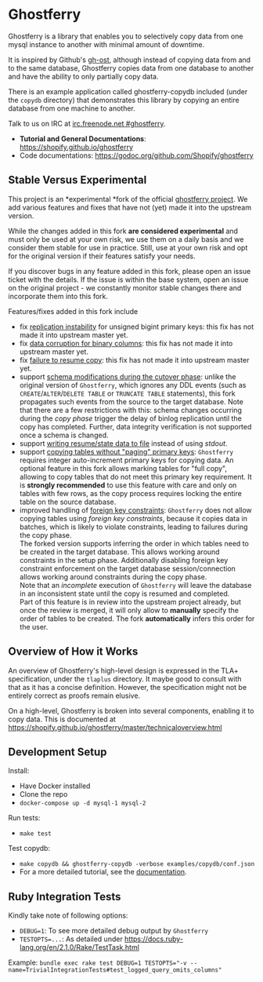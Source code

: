 Ghostferry
==========

Ghostferry is a library that enables you to selectively copy data from one mysql instance to another with minimal amount of downtime.

It is inspired by Github's [gh-ost](https://github.com/github/gh-ost),
although instead of copying data from and to the same database, Ghostferry
copies data from one database to another and have the ability to only
partially copy data.

There is an example application called ghostferry-copydb included (under the
`copydb` directory) that demonstrates this library by copying an entire
database from one machine to another.

Talk to us on IRC at [irc.freenode.net #ghostferry](https://webchat.freenode.net/?channels=#ghostferry).

- **Tutorial and General Documentations**: https://shopify.github.io/ghostferry
- Code documentations: https://godoc.org/github.com/Shopify/ghostferry

Stable Versus Experimental
--------------------------

This project is an *experimental *fork of the official
[ghostferry project](https://github.com/Shopify/ghostferry). We add various
features and fixes that have not (yet) made it into the upstream version.

While the changes added in this fork **are considered experimental** and must
only be used at your own risk, we use them on a daily basis and we consider
them stable for use in practice. Still, use at your own risk and opt for the original version if their features satisfy your needs.

If you discover bugs in any feature added in this fork, please open an issue
ticket with the details. If the issue is within the base system, open an issue
on the original project - we constantly monitor stable changes there and
incorporate them into this fork.

Features/fixes added in this fork include

- fix [replication instability](https://github.com/Shopify/ghostferry/issues/165)
  for unsigned bigint primary keys: this fix has not made it into upstream
  master yet.
- fix [data corruption for binary columns](https://github.com/Shopify/ghostferry/issues/157):
  this fix has not made it into upstream master yet.
- fix [failure to resume copy](https://github.com/Shopify/ghostferry/issues/156):
  this fix has not made it into upstream master yet.
- support [schema modifications during the cutover phase](https://fillme):
  unlike the original version of `Ghostferry`, which ignores any DDL events (such
  as `CREATE`/`ALTER`/`DELETE TABLE` or `TRUNCATE TABLE` statements), this fork
  propagates such events from the source to the target database.
  Note that there are a few restrictions with this: schema changes occurring during
  the *copy phase* trigger the delay of binlog replication until the copy has
  completed. Further, data integrity verification is not supported once a schema
  is changed.
- support [writing resume/state data to file](https://github.com/Shopify/ghostferry/issues/163)
  instead of using *stdout*.
- support [copying tables without "paging" primary keys](https://github.com/Shopify/ghostferry/issues/162):
  `Ghostferry` requires integer auto-increment primary keys for copying data.
  An optional feature in this fork allows marking tables for "full copy",
  allowing to copy tables that do not meet this primary key requirement. It is
  **strongly recommended** to use this feature with care and only on tables with
  few rows, as the copy process requires locking the entire table on the source
  database.
- improved handling of [foreign key constraints](https://github.com/Shopify/ghostferry/issues/161):
  `Ghostferry` does not allow copying tables using *foreign key constraints*,
  because it copies data in batches, which is likely to violate constraints,
  leading to failures during the copy phase.  
  The forked version supports inferring the order in which tables need to be
  created in the target database. This allows working around constraints in the
  setup phase. Additionally disabling foreign key constraint enforcement on the
  target database session/connection allows working around constraints during
  the copy phase.  
  Note that an *incomplete* execution of `Ghostferry`  will leave the database in
  an inconsistent state until the copy is resumed and completed.  
  Part of this feature is in review into the upstream project already, but once
  the review is merged, it will only allow to **manually** specify the order of
  tables to be created. The fork **automatically** infers this order for the user.

Overview of How it Works
------------------------

An overview of Ghostferry's high-level design is expressed in the TLA+
specification, under the `tlaplus` directory. It maybe good to consult with
that as it has a concise definition. However, the specification might not be
entirely correct as proofs remain elusive.

On a high-level, Ghostferry is broken into several components, enabling it to
copy data. This is documented at
https://shopify.github.io/ghostferry/master/technicaloverview.html

Development Setup
-----------------

Install:

- Have Docker installed
- Clone the repo
- `docker-compose up -d mysql-1 mysql-2`

Run tests:

- `make test`

Test copydb:

- `make copydb && ghostferry-copydb -verbose examples/copydb/conf.json`
- For a more detailed tutorial, see the
  [documentation](https://shopify.github.io/ghostferry).

Ruby Integration Tests
----

Kindly take note of following options:
*   `DEBUG=1`: To see more detailed debug output by `Ghostferry`
*   `TESTOPTS=...`: As detailed under https://docs.ruby-lang.org/en/2.1.0/Rake/TestTask.html

Example:
`bundle exec rake test DEBUG=1 TESTOPTS="-v --name=TrivialIntegrationTests#test_logged_query_omits_columns"`
